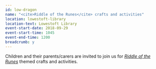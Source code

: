 ```yaml
---
id: low-dragon
name: "<cite>Riddle of the Runes</cite> crafts and activities"
location: lowestoft-library
location-text: Lowestoft Library
event-start-date: 2018-09-29
event-start-time: 1045
event-end-time: 1200
breadcrumb: y
---
```


Children and their parents/carers are invited to join us for [<cite>Riddle of the Runes</cite>](https://suffolk.spydus.co.uk/cgi-bin/spydus.exe/ENQ/OPAC/BIBENQ?BRN=2366960) themed crafts and activities.
